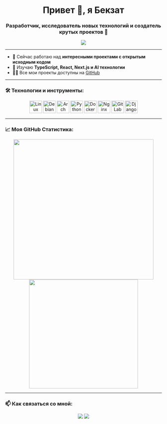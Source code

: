 <h1 align="center">Привет 👋, я Бекзат</h1>
<h3 align="center">Разработчик, исследователь новых технологий и создатель крутых проектов 🚀</h3>

<p align="center">
  <img src="https://readme-typing-svg.herokuapp.com?color=F75000&lines=Data+Science+%7C+DevSecOps+%7C+AI+ML;Люблю+изучать+новые+вещи;Работаю+над+открытыми+проектами" />
</p>

---

- 🔭 Сейчас работаю над **интересными проектами с открытым исходным кодом**
- 🌱 Изучаю **TypeScript, React, Next.js и AI технологии**
- 👨‍💻 Все мои проекты доступны на [GitHub](https://github.com/forGoodtime)

---

### 🛠️ Технологии и инструменты:

<p align="center">
  <img src="https://cdn.jsdelivr.net/gh/devicons/devicon/icons/linux/linux-original.svg" width="40" height="40" alt="Linux"/>
  <img src="https://cdn.jsdelivr.net/gh/devicons/devicon/icons/debian/debian-original.svg" width="40" height="40" alt="Debian"/>
  <img src="https://cdn.jsdelivr.net/gh/devicons/devicon/icons/archlinux/archlinux-original.svg" width="40" height="40" alt="Arch Linux"/>
  <img src="https://cdn.jsdelivr.net/gh/devicons/devicon/icons/python/python-original.svg" width="40" height="40" alt="Python"/>
  <img src="https://cdn.jsdelivr.net/gh/devicons/devicon/icons/docker/docker-original.svg" width="40" height="40" alt="Docker"/>
  <img src="https://cdn.jsdelivr.net/gh/devicons/devicon/icons/nginx/nginx-original.svg" width="40" height="40" alt="Nginx"/>
  <img src="https://cdn.jsdelivr.net/gh/devicons/devicon/icons/gitlab/gitlab-original.svg" width="40" height="40" alt="GitLab CI/CD"/>
  <img src="https://cdn.jsdelivr.net/gh/devicons/devicon/icons/django/django-plain.svg" width="40" height="40" alt="Django"/>
</p>

---

### 📈 Моя GitHub Статистика:

<p align="center">
  <img src="https://github-readme-stats.vercel.app/api?username=forGoodtime&show_icons=true&theme=radical" width="450"/>
  <img src="https://github-readme-stats.vercel.app/api/top-langs/?username=forGoodtime&layout=compact&theme=radical" width="350"/>
</p>

---

### 📫 Как связаться со мной:

<p align="center">
  <a href="https://t.me/forGoodtime"><img src="https://img.shields.io/badge/Telegram-2CA5E0?style=for-the-badge&logo=telegram&logoColor=white"/></a>
  <a href="mailto:your-email@example.com"><img src="https://img.shields.io/badge/Email-D14836?style=for-the-badge&logo=gmail&logoColor=white"/></a>
</p>
